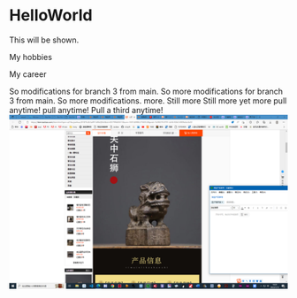 # HelloWorld
This will be shown.

My hobbies

My career

So modifications for branch 3 from main.
So more modifications for branch 3 from main.
So more modifications.
more.
Still more
Still more
yet more
pull anytime!
pull anytime!
Pull a third anytime!
![lion pic](屏幕截图(7).png)
